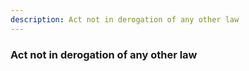 ```yaml
---
description: Act not in derogation of any other law
---
```


### Act not in derogation of any other law
